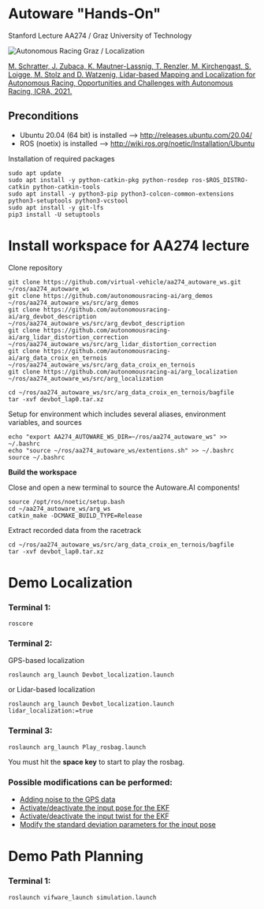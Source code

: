 # Autoware "Hands-On"

Stanford Lecture AA274 / Graz University of Technology 


![Autonomous Racing Graz / Localization](https://github.com/virtual-vehicle/aa274_autoware_ws/blob/master/docs/ARG_Localization.jpg?raw=true "Autonomous Racing Graz / Localiztion")



[M. Schratter, J. Zubaca, K. Mautner-Lassnig, T. Renzler, M. Kirchengast, S. Loigge, M. Stolz and D. Watzenig, Lidar-based Mapping and Localization for Autonomous Racing, Opportunities and Challenges with Autonomous Racing, ICRA, 2021.](https://linklab-uva.github.io/icra-autonomous-racing/contributed_papers/paper4.pdf)

## Preconditions
- Ubuntu 20.04 (64 bit) is installed --> http://releases.ubuntu.com/20.04/
- ROS (noetix) is installed --> http://wiki.ros.org/noetic/Installation/Ubuntu

Installation of required packages
```
sudo apt update
sudo apt install -y python-catkin-pkg python-rosdep ros-$ROS_DISTRO-catkin python-catkin-tools
sudo apt install -y python3-pip python3-colcon-common-extensions python3-setuptools python3-vcstool
sudo apt install -y git-lfs
pip3 install -U setuptools
```


# Install workspace for AA274 lecture
Clone repository
```
git clone https://github.com/virtual-vehicle/aa274_autoware_ws.git ~/ros/aa274_autoware_ws
git clone https://github.com/autonomousracing-ai/arg_demos ~/ros/aa274_autoware_ws/src/arg_demos
git clone https://github.com/autonomousracing-ai/arg_devbot_description ~/ros/aa274_autoware_ws/src/arg_devbot_description
git clone https://github.com/autonomousracing-ai/arg_lidar_distortion_correction ~/ros/aa274_autoware_ws/src/arg_lidar_distortion_correction
git clone https://github.com/autonomousracing-ai/arg_data_croix_en_ternois ~/ros/aa274_autoware_ws/src/arg_data_croix_en_ternois
git clone https://github.com/autonomousracing-ai/arg_localization ~/ros/aa274_autoware_ws/src/arg_localization 

cd ~/ros/aa274_autoware_ws/src/arg_data_croix_en_ternois/bagfile
tar -xvf devbot_lap0.tar.xz
```
Setup for environment which includes several aliases, environment variables, and sources 
```
echo "export AA274_AUTOWARE_WS_DIR=~/ros/aa274_autoware_ws" >> ~/.bashrc
echo "source ~/ros/aa274_autoware_ws/extentions.sh" >> ~/.bashrc
source ~/.bashrc
```	
**Build the workspace**

Close and open a new terminal to source the Autoware.AI components!

```
source /opt/ros/noetic/setup.bash
cd ~/aa274_autoware_ws/arg_ws
catkin_make -DCMAKE_BUILD_TYPE=Release
```
Extract recorded data from the racetrack
```
cd ~/ros/aa274_autoware_ws/src/arg_data_croix_en_ternois/bagfile
tar -xvf devbot_lap0.tar.xz
```



# Demo Localization
### Terminal 1:
```
roscore 
```

### Terminal 2:
GPS-based localization
```
roslaunch arg_launch Devbot_localization.launch
```
or Lidar-based localization
```
roslaunch arg_launch Devbot_localization.launch lidar_localization:=true
```

### Terminal 3:
```
roslaunch arg_launch Play_rosbag.launch
```
You must hit the **space key** to start to play the rosbag.

### Possible modifications can be performed:
- [Adding noise to the GPS data](https://github.com/virtual-vehicle/aa274_autoware_ws/blob/master/src/arg_localization/arg_launch/launch/Devbot_localization.launch#L14)
- [Activate/deactivate the input pose for the EKF](https://github.com/virtual-vehicle/aa274_autoware_ws/blob/master/src/arg_localization/arg_launch/launch/Devbot_localization.launch#L65)
- [Activate/deactivate the input twist for the EKF](https://github.com/virtual-vehicle/aa274_autoware_ws/blob/master/src/arg_localization/arg_launch/launch/Devbot_localization.launch#L72)
- [Modify the standard deviation parameters for the input pose](https://github.com/virtual-vehicle/aa274_autoware_ws/blob/master/src/arg_localization/arg_launch/launch/Devbot_localization.launch#L76)


# Demo Path Planning 
### Terminal 1:
```
roslaunch vifware_launch simulation.launch
```

